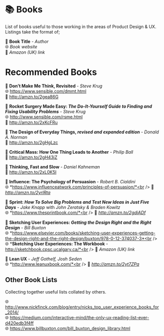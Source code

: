 # 📚 Books
List of books useful to those working in the areas of Product Design &amp; UX. Listings take the format of;

📘 **Book Title** - *Author*<br />
🌐 *Book website*<br />
🛒 *Amazon (UK) link*

# Recommended Books

📕 **Don’t Make Me Think, Revisited** - *Steve Krug*<br />
🌐 https://www.sensible.com/dmmt.html<br />
🛒 http://amzn.to/2gea86G

📕 **Rocket Surgery Made Easy: *The Do-It-Yourself Guide to Finding and Fixing Usability Problems*** - *Steve Krug*<br />
🌐 http://www.sensible.com/rsme.html<br />
🛒 http://amzn.to/2xKcFRu

📘 **The Design of Everyday Things, *revised and expanded edition*** - *Donald A. Norman*<br />
🛒 http://amzn.to/2gHgLzc

📘 **Critical Mass: How One Thing Leads to Another** - *Philip Ball*<br />
🛒 http://amzn.to/2gH43jZ

📙 **Thinking, Fast and Slow** - *Daniel Kahneman*<br />
🛒 http://amzn.to/2xL0K5I

📘 **Influence: The Psychology of Persuasion** - *Robert B. Cialdini*<br />
🌐 *https://www.influenceatwork.com/principles-of-persuasion/*<br />
🛒 *http://amzn.to/2yrlRta*

📘 **Sprint: *How To Solve Big Problems and Test New Ideas in Just Five Days*** - *Jake Knapp* with *John Zeratsky & Braden Kowitz*<br />
🌐 *https://www.thesprintbook.com/*<br />
🛒 *http://amzn.to/2gdiADf*

📘 **Sketching User Experiences: *Getting the Design Right and the Right Design*** - *Bill Buxton*<br />
🌐 *https://www.elsevier.com/books/sketching-user-experiences-getting-the-design-right-and-the-right-design/buxton/978-0-12-374037-3*<br />
🌐 ***Sketching User Experiences: The Workbook** - http://sketchbook.cpsc.ucalgary.ca/*<br />
🛒 *Amazon (UK) link*

📘 **Lean UX** - *Jeff Gothelf, Josh Seden*<br />
🌐 *http://www.leanuxbook.com/*<br />
🛒 *http://amzn.to/2yt7ZPa*

## Other Book Lists
Collecting together useful lists collated by others.

🌐 http://www.nickfinck.com/blog/entry/nicks_top_user_experience_books_for_2014/<br />
🌐 https://medium.com/interactive-mind/the-only-ux-reading-list-ever-d420edb3f4ff<br />
🌐 https://www.billbuxton.com/bill_buxton_design_library.html
